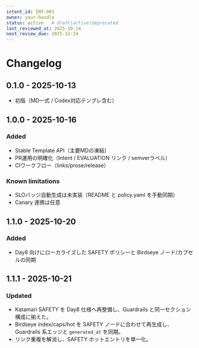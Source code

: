 ```yaml
---
intent_id: INT-001
owner: your-handle
status: active   # draft|active|deprecated
last_reviewed_at: 2025-10-14
next_review_due: 2025-11-14
---
```


# Changelog

## 0.1.0 - 2025-10-13

- 初版（MD一式 / Codex対応テンプレ含む）

## 1.0.0 - 2025-10-16

### Added

- Stable Template API（主要MDの凍結）
- PR運用の明確化（Intent / EVALUATION リンク / semverラベル）
- CIワークフロー（links/prose/release）

### Known limitations

- SLOバッジ自動生成は未実装（README と policy.yaml を手動同期）
- Canary 連携は任意

## 1.1.0 - 2025-10-20

### Added

- Day8 向けにローカライズした SAFETY ポリシーと Birdseye ノード/カプセルの同期

## 1.1.1 - 2025-10-21

### Updated

- Katamari SAFETY を Day8 仕様へ再整備し、Guardrails と同一セクション構成に揃えた。
- Birdseye index/caps/hot を SAFETY ノードに合わせて再生成し、Guardrails 系エッジと `generated_at` を同期。
- リンク重複を解消し、SAFETY ホットエントリを単一化。
